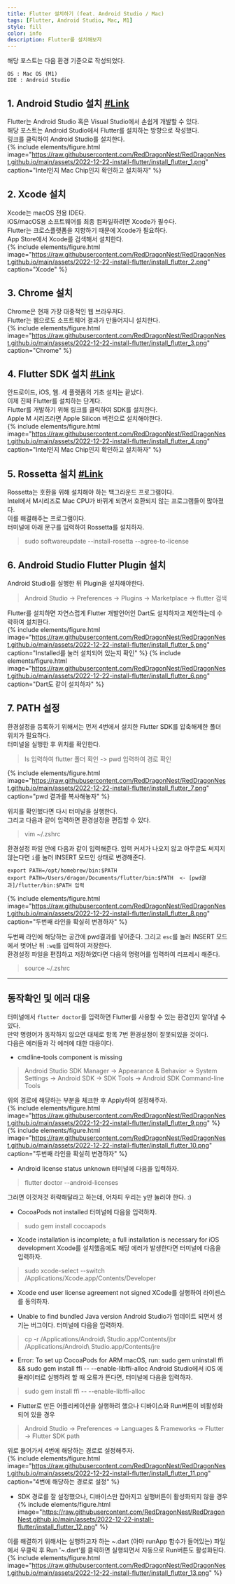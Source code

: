 ```yaml
---
title: Flutter 설치하기 (feat. Android Studio / Mac)
tags: [Flutter, Android Studio, Mac, M1]
style: fill
color: info
description: Flutter를 설치해보자
---
```


해당 포스트는 다음 환경 기준으로 작성되었다.

```
OS : Mac OS (M1)
IDE : Android Studio
```


## 1. Android Studio 설치 [#Link](https://developer.android.com/studio)

Flutter는 Android Studio 혹은 Visual Studio에서 손쉽게 개발할 수 있다.   
해당 포스트는 Android Studio에서 Flutter를 설치하는 방향으로 작성했다.   
링크를 클릭하여 Android Studio를 설치한다.   
{% include elements/figure.html image="https://raw.githubusercontent.com/RedDragonNest/RedDragonNest.github.io/main/assets/2022-12-22-install-flutter/install_flutter_1.png" caption="Intel인지 Mac Chip인지 확인하고 설치하자" %}


## 2. Xcode 설치

Xcode는 macOS 전용 IDE다.   
iOS/macOS용 소프트웨어를 최종 컴파일하려면 Xcode가 필수다.   
Flutter는 크로스플랫폼을 지향하기 때문에 Xcode가 필요하다.   
App Store에서 Xcode를 검색해서 설치한다.   
{% include elements/figure.html image="https://raw.githubusercontent.com/RedDragonNest/RedDragonNest.github.io/main/assets/2022-12-22-install-flutter/install_flutter_2.png" caption="Xcode" %}


## 3. Chrome 설치

Chrome은 현재 가장 대중적인 웹 브라우저다.   
Flutter는 웹으로도 소프트웨어 결과가 만들어지니 설치한다.   
{% include elements/figure.html image="https://raw.githubusercontent.com/RedDragonNest/RedDragonNest.github.io/main/assets/2022-12-22-install-flutter/install_flutter_3.png" caption="Chrome" %}


## 4. Flutter SDK 설치 [#Link](https://docs.flutter.dev/get-started/install/macos)

안드로이드, iOS, 웹. 세 플랫폼의 기초 설치는 끝났다.   
이제 진짜 Flutter를 설치하는 단계다.   
Flutter를 개발하기 위해 링크를 클릭하여 SDK를 설치한다.   
Apple M 시리즈라면 Apple Silicon 버전으로 설치해야한다.   
{% include elements/figure.html image="https://raw.githubusercontent.com/RedDragonNest/RedDragonNest.github.io/main/assets/2022-12-22-install-flutter/install_flutter_4.png" caption="Intel인지 Mac Chip인지 확인하고 설치하자" %}


## 5. Rossetta 설치 [#Link](https://github.com/flutter/flutter/wiki/Developing-with-Flutter-on-Apple-Silicon)

Rossetta는 호환을 위해 설치해야 하는 백그라운드 프로그램이다.   
Intel에서 M시리즈로 Mac CPU가 바뀌게 되면서 호환되지 않는 프로그램들이 많아졌다.   
이를 해결해주는 프로그램이다.   
터미널에 아래 문구를 입력하여 Rossetta를 설치하자.   

> sudo softwareupdate --install-rosetta --agree-to-license


## 6. Android Studio Flutter Plugin 설치

Android Studio를 실행한 뒤 Plugin을 설치해야한다.   

> Android Studio -> Preferences -> Plugins -> Marketplace -> flutter 검색

Flutter를 설치하면 자연스럽게 Flutter 개발언어인 Dart도 설치하자고 제안하는데 수락하여 설치한다.   
{% include elements/figure.html image="https://raw.githubusercontent.com/RedDragonNest/RedDragonNest.github.io/main/assets/2022-12-22-install-flutter/install_flutter_5.png" caption="Installed를 눌러 설치되어 있는지 확인" %}
{% include elements/figure.html image="https://raw.githubusercontent.com/RedDragonNest/RedDragonNest.github.io/main/assets/2022-12-22-install-flutter/install_flutter_6.png" caption="Dart도 같이 설치하자" %}


## 7. PATH 설정

환경설정을 등록하기 위해서는 먼저 4번에서 설치한 Flutter SDK를 압축해제한 폴더 위치가 필요하다.   
터미널을 실행한 후 위치를 확인한다.   

> ls 입력하여 flutter 폴더 확인 -> pwd 입력하여 경로 확인

{% include elements/figure.html image="https://raw.githubusercontent.com/RedDragonNest/RedDragonNest.github.io/main/assets/2022-12-22-install-flutter/install_flutter_7.png" caption="pwd 결과를 복사해놓자" %}

위치를 확인했다면 다시 터미널을 실행한다.   
그리고 다음과 같이 입력하면 환경설정을 편집할 수 있다.   

> vim ~/.zshrc

환경설정 파일 안에 다음과 같이 입력해준다. 입력 커서가 나오지 않고 아무글도 써지지 않는다면 `i`를 눌러 INSERT 모드인 상태로 변경해준다.   

```
export PATH=/opt/homebrew/bin:$PATH
export PATH=/Users/dragon/Documents/flutter/bin:$PATH  <- [pwd결과]/flutter/bin:$PATH 입력
```

{% include elements/figure.html image="https://raw.githubusercontent.com/RedDragonNest/RedDragonNest.github.io/main/assets/2022-12-22-install-flutter/install_flutter_8.png" caption="두번째 라인을 확실히 변경하자" %}

두번째 라인에 해당하는 공간에 pwd결과를 넣어준다. 그리고 `esc`를 눌러 INSERT 모드에서 벗어난 뒤 `:wq`를 입력하여 저장한다.   
환경설정 파일을 편집하고 저장하였다면 다음의 명령어를 입력하여 리프레시 해준다.   

> source ~/.zshrc


***   

## 동작확인 및 에러 대응

터미널에서 `flutter doctor`를 입력하면 Flutter를 사용할 수 있는 환경인지 알아낼 수 있다.   
만약 명령어가 동작하지 않으면 대체로 항목 7번 환경설정이 잘못되있을 것이다.   
다음은 에러들과 각 에러에 대한 대응이다.   

+ cmdline-tools component is missing
> Android Studio SDK Manager → Appearance & Behavior → System Settings → Android SDK → SDK Tools → Android SDK Command-line Tools

위의 경로에 해당하는 부분을 체크한 후 Apply하여 설정해주자.   
{% include elements/figure.html image="https://raw.githubusercontent.com/RedDragonNest/RedDragonNest.github.io/main/assets/2022-12-22-install-flutter/install_flutter_9.png" %}
{% include elements/figure.html image="https://raw.githubusercontent.com/RedDragonNest/RedDragonNest.github.io/main/assets/2022-12-22-install-flutter/install_flutter_10.png" caption="두번째 라인을 확실히 변경하자" %}

+ Android license status unknown
터미널에 다음을 입력하자.
> flutter doctor --android-licenses

그러면 이것저것 허락해달라고 하는데, 어차피 우리는 y만 눌러야 한다. :)   

+ CocoaPods not installed
터미널에 다음을 입력하자.
> sudo gem install cocoapods

+ Xcode installation is incomplete; a full installation is necessary for iOS development
Xcode를 설치했음에도 해당 에러가 발생한다면 터미널에 다음을 입력하자.
> sudo xcode-select --switch /Applications/Xcode.app/Contents/Developer

+ Xcode end user license agreement not signed
XCode를 실행하여 라이센스를 동의하자.

+ Unable to find bundled Java version
Android Studio가 업데이트 되면서 생기는 버그이다. 터미널에 다음을 입력하자.
> cp -r /Applications/Android\ Studio.app/Contents/jbr /Applications/Android\ Studio.app/Contents/jre

+ Error: To set up CocoaPods for ARM macOS, run: sudo gem uninstall ffi && sudo gem install ffi -- --enable-libffi-alloc
Android Studio에서 iOS 에뮬레이터로 실행하려 할 때 오류가 뜬다면, 터미널에 다음을 입력하자.
> sudo gem install ffi -- --enable-libffi-alloc

+ Flutter로 만든 어플리케이션을 실행하려 했으나 디바이스와 Run버튼이 비활성화 되어 있을 경우
> Android Studio → Preferences → Languages & Frameworks → Flutter → Flutter SDK path

위로 들어가서 4번에 해당하는 경로로 설정해주자.   
{% include elements/figure.html image="https://raw.githubusercontent.com/RedDragonNest/RedDragonNest.github.io/main/assets/2022-12-22-install-flutter/install_flutter_11.png" caption="4번에 해당하는 경로로 설정" %}

+ SDK 경로를 잘 설정했으나, 디바이스만 잡아지고 실행버튼이 활성화되지 않을 경우
{% include elements/figure.html image="https://raw.githubusercontent.com/RedDragonNest/RedDragonNest.github.io/main/assets/2022-12-22-install-flutter/install_flutter_12.png" %}

이를 해결하기 위해서는 실행하고자 하는 ~.dart (아마 runApp 함수가 들어있는) 파일에서 우클릭 후 Run '~.dart'를 클릭하면 실행되면서 자동으로 Run버튼도 활성화된다.   
{% include elements/figure.html image="https://raw.githubusercontent.com/RedDragonNest/RedDragonNest.github.io/main/assets/2022-12-22-install-flutter/install_flutter_13.png" %}


